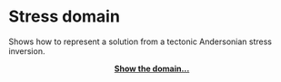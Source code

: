 # Stress domain

Shows how to represent a solution from a tectonic Andersonian stress inversion.

<p align="center">
    <a href="https://xaliphostes.github.io/stress-domain/"><b>Show the domain...</b></a>
</p>